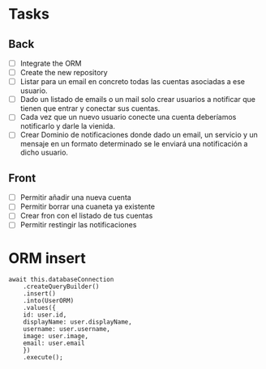 # Tasks

## Back

- [ ] Integrate the ORM
- [ ] Create the new repository
- [ ] Listar para un email en concreto todas las cuentas asociadas a ese usuario.
- [ ] Dado un listado de emails o un mail solo crear usuarios a notificar que tienen que entrar y conectar sus cuentas.
- [ ] Cada vez que un nuevo usuario conecte una cuenta deberíamos notificarlo y darle la vienida.
- [ ] Crear Dominio de notificaciones donde dado un email, un servicio y un mensaje en un formato determinado se le enviará una notificación a dicho usuario.

## Front

- [ ] Permitir añadir una nueva cuenta
- [ ] Permitir borrar una cuaneta ya existente
- [ ] Crear fron con el listado de tus cuentas
- [ ] Permitir restingir las notificaciones

# ORM insert

```
await this.databaseConnection
    .createQueryBuilder()
    .insert()
    .into(UserORM)
    .values({
    id: user.id,
    displayName: user.displayName,
    username: user.username,
    image: user.image,
    email: user.email
    })
    .execute();
```
